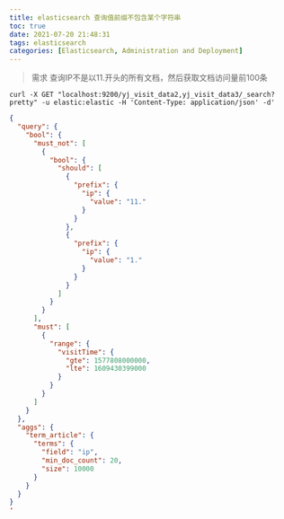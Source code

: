 ```yaml
---
title: elasticsearch 查询值前缀不包含某个字符串
toc: true
date: 2021-07-20 21:48:31
tags: elasticsearch
categories: [Elasticsearch, Administration and Deployment]
---
```


> 需求 查询IP不是以11.开头的所有文档，然后获取文档访问量前100条

`curl -X GET "localhost:9200/yj_visit_data2,yj_visit_data3/_search?pretty" -u elastic:elastic -H 'Content-Type: application/json' -d'`
```json
{
  "query": {
    "bool": {
      "must_not": [
        {
          "bool": {
            "should": [
              {
                "prefix": {
                  "ip": {
                    "value": "11."
                  }
                }
              },
              {
                "prefix": {
                  "ip": {
                    "value": "1."
                  }
                }
              }
            ]
          }
        }
      ],
      "must": [
        {
          "range": {
            "visitTime": {
              "gte": 1577808000000,
              "lte": 1609430399000
            }
          }
        }
      ]
    }
  },
  "aggs": {
    "term_article": {
      "terms": {
        "field": "ip",
        "min_doc_count": 20,
        "size": 10000
      }
    }
  }
}
'
```

